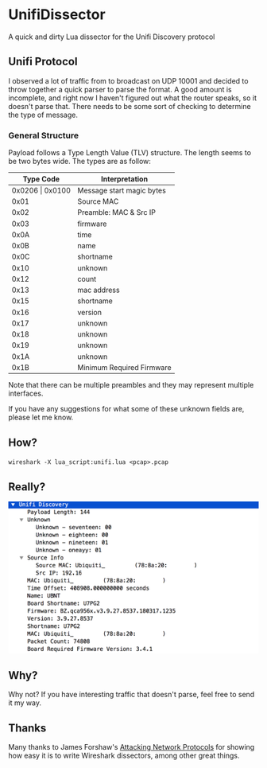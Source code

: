 # UnifiDissector
A quick and dirty Lua dissector for the Unifi Discovery protocol

## Unifi Protocol
I observed a lot of traffic from to broadcast on UDP 10001 and decided to throw together a quick parser to parse the format. A good amount is incomplete, and right now I haven't figured out what the router speaks, so it doesn't parse that. There needs to be some sort of checking to determine the type of message.

### General Structure
Payload follows a Type Length Value (TLV) structure. The length seems to be two bytes wide. The types are as follow:

|Type Code|Interpretation|
|---------|--------------|
|0x0206 \| 0x0100| Message start magic bytes|
|0x01     |Source MAC    |
|0x02     |Preamble: MAC & Src IP|
|0x03     |firmware|
|0x0A     |time|
|0x0B     |name|
|0x0C     |shortname|
|0x10     |unknown|
|0x12     |count|
|0x13     |mac address|
|0x15     |shortname|
|0x16     |version|
|0x17     |unknown|
|0x18     |unknown|
|0x19     |unknown|
|0x1A     |unknown|
|0x1B     |Minimum Required Firmware|

Note that there can be multiple preambles and they may represent multiple interfaces.

If you have any suggestions for what some of these unknown fields are, please let me know.

## How?
`wireshark -X lua_script:unifi.lua <pcap>.pcap`

## Really?
![lua_dissector_1](/img/unifi_lua_2.png "Yes.")

## Why?
Why not? If you have interesting traffic that doesn't parse, feel free to send it my way.

## Thanks
Many thanks to James Forshaw's [Attacking Network Protocols](https://nostarch.com/networkprotocols) for showing how easy it is to write Wireshark dissectors, among other great things.
